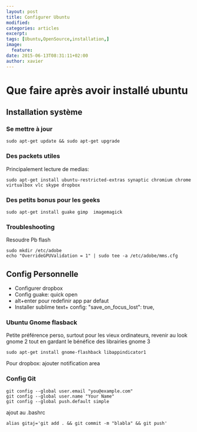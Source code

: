 ```yaml
---
layout: post
title: Configurer Ubuntu
modified:
categories: articles
excerpt:
tags: [Ubuntu,OpenSource,installation,]
image:
  feature:
date: 2015-06-13T08:31:11+02:00
author: xavier
---
```

# Que faire après avoir installé ubuntu

## Installation système

###  Se mettre à jour

    sudo apt-get update && sudo apt-get upgrade

### Des packets utiles

Principalement lecture de medias:

    sudo apt-get install ubuntu-restricted-extras synaptic chromium chrome virtualbox vlc skype dropbox

### Des petits bonus pour les geeks

    sudo apt-get install guake gimp  imagemagick

### Troubleshooting

Resoudre Pb flash

    sudo mkdir /etc/adobe
    echo "OverrideGPUValidation = 1" | sudo tee -a /etc/adobe/mms.cfg


## Config Personnelle

* Configurer dropbox
* Config guake: quick open
* alt+enter pour redefinir app par defaut
* Installer sublime text+ config:	    "save_on_focus_lost": true,

### Ubuntu Gnome flasback

Petite préférence perso, surtout pour les vieux ordinateurs, revenir au look gnome 2 tout en gardant le bénéfice des librairies gnome 3

	sudo apt-get install gnome-flashback libappindicator1

Pour dropbox: ajouter notification area

### Config Git
    git config --global user.email "you@example.com"
    git config --global user.name "Your Name"
    git config --global push.default simple

ajout au .bashrc

    alias gitaj='git add . && git commit -m "blabla" && git push'





